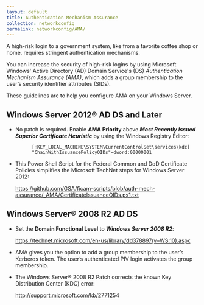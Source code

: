 ```yaml
---
layout: default
title: Authentication Mechanism Assurance
collection: networkconfig
permalink: networkconfig/AMA/
---
```


A high-risk login to a government system, like from a favorite coffee shop or home, requires stringent authentication mechanisms.

You can increase the security of high-risk logins by using Microsoft Windows' Active Directory (AD) Domain Service's (DS) _Authentication Mechanism Assurance (AMA)_, which adds a group membership to the user’s security identifier attributes (SIDs). 

These guidelines are to help you configure AMA on your Windows Server. 

## Windows Server 2012® AD DS and Later

* No patch is required. Enable **AMA Priority** above **_Most Recently Issued Superior Certificate Heuristic_** by using the Windows Registry Editor:

            [HKEY_LOCAL_MACHINE\SYSTEM\CurrentControlSet\services\kdc]
            "ChainWithIssuancePolicyOIDs"=dword:00000001

* This Power Shell Script for the Federal Common and DoD Certificate Policies simplifies the Microsoft TechNet steps for Windows Server 2012: 

    https://github.com/GSA/ficam-scripts/blob/auth-mech-assurance/_AMA/CertificateIssuanceOIDs.ps1.txt

## Windows Server® 2008 R2 AD DS

* Set the **Domain Functional Level** to **_Windows Server 2008 R2_**:

    https://technet.microsoft.com/en-us/library/dd378897(v=WS.10).aspx

* AMA gives you the option to add a group membership to the user’s Kerberos token. The user’s authenticated PIV login activates the group membership. 

* The Windows Server® 2008 R2 Patch corrects the known Key Distribution Center (KDC) error: 

    http://support.microsoft.com/kb/2771254 

